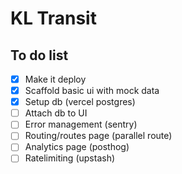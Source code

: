 # KL Transit

## To do list

- [x] Make it deploy
- [x] Scaffold basic ui with mock data
- [x] Setup db (vercel postgres)
- [ ] Attach db to UI
- [ ] Error management (sentry)
- [ ] Routing/routes page (parallel route)
- [ ] Analytics page (posthog)
- [ ] Ratelimiting (upstash)
